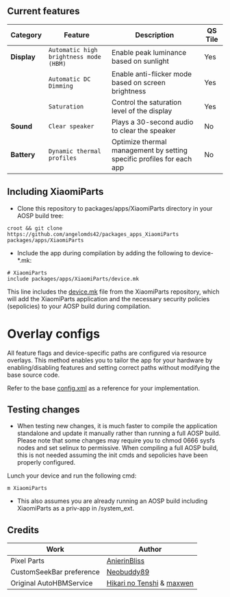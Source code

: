 ## Current features

| Category | Feature | Description | QS Tile |
| --- | --- | --- | --- |
| **Display** | `Automatic high brightness mode (HBM)` | Enable peak luminance based on sunlight | Yes |
|  | `Automatic DC Dimming` | Enable anti-flicker mode based on screen brightness | Yes |
|  | `Saturation` | Control the saturation level of the display | Yes |
| **Sound** | `Clear speaker` | Plays a 30-second audio to clear the speaker | No |
| **Battery** | `Dynamic thermal profiles` | Optimize thermal management by setting specific profiles for each app | No |



## Including XiaomiParts

- Clone this repository to packages/apps/XiaomiParts directory in your AOSP build tree:

```
croot && git clone https://github.com/angelomds42/packages_apps_XiaomiParts packages/apps/XiaomiParts
```

- Include the app during compilation by adding the following to device-*.mk:

```
# XiaomiParts
include packages/apps/XiaomiParts/device.mk
```

This line includes the [device.mk](https://github.com/angelomds42/packages_apps_XiaomiParts/blob/fifteen/device.mk) file from the XiaomiParts repository, which will add the XiaomiParts application and the necessary security policies (sepolicies) to your AOSP build during compilation.

# Overlay configs
All feature flags and device-specific paths are configured via resource overlays. This method enables you to tailor the app for your hardware by enabling/disabling features and setting correct paths without modifying the base source code.

Refer to the base [config.xml](https://github.com/angelomds42/packages_apps_XiaomiParts/blob/fifteen/res/values/config.xml) as a reference for your implementation.

## Testing changes

- When testing new changes, it is much faster to compile the application standalone and update it manually rather than running a full AOSP build. Please note that some changes may require you to chmod 0666 sysfs nodes and set selinux to permissive. When compiling a full AOSP build, this is not needed assuming the init cmds and sepolicies have been properly configured.

Lunch your device and run the following cmd:

```
m XiaomiParts
```
- This also assumes you are already running an AOSP build including XiaomiParts as a priv-app in /system_ext.

## Credits

| Work                                                        | Author                                                                      |
| ----------------------------------------------------------- | --------------------------------------------------------------------------- |
| Pixel Parts                                                 | [AnierinBliss](https://github.com/Anierinbliss)                             |
| CustomSeekBar preference                                    | [Neobuddy89](https://forum.xda-developers.com/m/neobuddy89.3795148/)        |
| Original AutoHBMService                                     | [Hikari no Tenshi](https://forum.xda-developers.com/m/hikari-no-tenshi.4337348/) & [maxwen](https://forum.xda-developers.com/m/maxwen.4683552/) |
